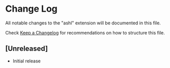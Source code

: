 # Change Log

All notable changes to the "ashl" extension will be documented in this file.

Check [Keep a Changelog](http://keepachangelog.com/) for recommendations on how to structure this file.

## [Unreleased]

- Initial release